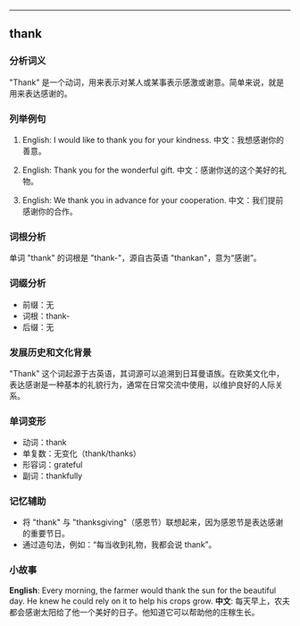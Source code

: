 
---------------
## thank
### 分析词义
"Thank" 是一个动词，用来表示对某人或某事表示感激或谢意。简单来说，就是用来表达感谢的。

### 列举例句
1. English: I would like to thank you for your kindness.
   中文：我想感谢你的善意。
   
2. English: Thank you for the wonderful gift.
   中文：感谢你送的这个美好的礼物。
   
3. English: We thank you in advance for your cooperation.
   中文：我们提前感谢你的合作。

### 词根分析
单词 "thank" 的词根是 "thank-"，源自古英语 "thankan"，意为“感谢”。

### 词缀分析
- 前缀：无
- 词根：thank-
- 后缀：无

### 发展历史和文化背景
"Thank" 这个词起源于古英语，其词源可以追溯到日耳曼语族。在欧美文化中，表达感谢是一种基本的礼貌行为，通常在日常交流中使用，以维护良好的人际关系。

### 单词变形
- 动词：thank
- 单复数：无变化（thank/thanks）
- 形容词：grateful
- 副词：thankfully

### 记忆辅助
- 将 "thank" 与 "thanksgiving"（感恩节）联想起来，因为感恩节是表达感谢的重要节日。
- 通过造句法，例如：“每当收到礼物，我都会说 thank”。

### 小故事
**English**: Every morning, the farmer would thank the sun for the beautiful day. He knew he could rely on it to help his crops grow.
**中文**: 每天早上，农夫都会感谢太阳给了他一个美好的日子。他知道它可以帮助他的庄稼生长。

